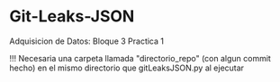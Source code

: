 # Git-Leaks-JSON
Adquisicion de Datos:    Bloque 3 Practica 1

!!!
Necesaria una carpeta llamada "directorio_repo" (con algun commit hecho) en el mismo directorio que gitLeaksJSON.py al ejecutar
